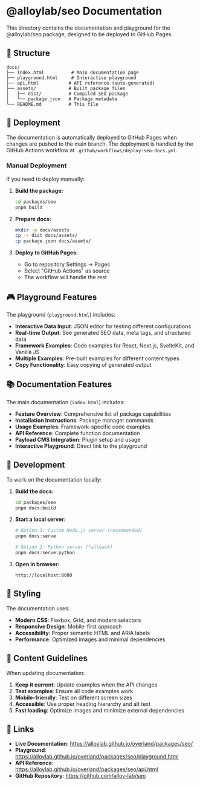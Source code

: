 # @alloylab/seo Documentation

This directory contains the documentation and playground for the @alloylab/seo package, designed to be deployed to GitHub Pages.

## 📁 Structure

```
docs/
├── index.html          # Main documentation page
├── playground.html     # Interactive playground
├── api.html           # API reference (auto-generated)
├── assets/            # Built package files
│   ├── dist/          # Compiled SEO package
│   └── package.json   # Package metadata
└── README.md          # This file
```

## 🚀 Deployment

The documentation is automatically deployed to GitHub Pages when changes are pushed to the main branch. The deployment is handled by the GitHub Actions workflow at `.github/workflows/deploy-seo-docs.yml`.

### Manual Deployment

If you need to deploy manually:

1. **Build the package:**

   ```bash
   cd packages/seo
   pnpm build
   ```

2. **Prepare docs:**

   ```bash
   mkdir -p docs/assets
   cp -r dist docs/assets/
   cp package.json docs/assets/
   ```

3. **Deploy to GitHub Pages:**
   - Go to repository Settings → Pages
   - Select "GitHub Actions" as source
   - The workflow will handle the rest

## 🎮 Playground Features

The playground (`playground.html`) includes:

- **Interactive Data Input**: JSON editor for testing different configurations
- **Real-time Output**: See generated SEO data, meta tags, and structured data
- **Framework Examples**: Code examples for React, Next.js, SvelteKit, and Vanilla JS
- **Multiple Examples**: Pre-built examples for different content types
- **Copy Functionality**: Easy copying of generated output

## 📚 Documentation Features

The main documentation (`index.html`) includes:

- **Feature Overview**: Comprehensive list of package capabilities
- **Installation Instructions**: Package manager commands
- **Usage Examples**: Framework-specific code examples
- **API Reference**: Complete function documentation
- **Payload CMS Integration**: Plugin setup and usage
- **Interactive Playground**: Direct link to the playground

## 🔧 Development

To work on the documentation locally:

1. **Build the docs:**

   ```bash
   cd packages/seo
   pnpm docs:build
   ```

2. **Start a local server:**

   ```bash
   # Option 1: Custom Node.js server (recommended)
   pnpm docs:serve

   # Option 2: Python server (fallback)
   pnpm docs:serve:python
   ```

3. **Open in browser:**
   ```
   http://localhost:8080
   ```

## 🎨 Styling

The documentation uses:

- **Modern CSS**: Flexbox, Grid, and modern selectors
- **Responsive Design**: Mobile-first approach
- **Accessibility**: Proper semantic HTML and ARIA labels
- **Performance**: Optimized images and minimal dependencies

## 📝 Content Guidelines

When updating documentation:

1. **Keep it current**: Update examples when the API changes
2. **Test examples**: Ensure all code examples work
3. **Mobile-friendly**: Test on different screen sizes
4. **Accessible**: Use proper heading hierarchy and alt text
5. **Fast loading**: Optimize images and minimize external dependencies

## 🔗 Links

- **Live Documentation**: https://alloylab.github.io/overland/packages/seo/
- **Playground**: https://alloylab.github.io/overland/packages/seo/playground.html
- **API Reference**: https://alloylab.github.io/overland/packages/seo/api.html
- **GitHub Repository**: https://github.com/alloy-lab/seo
